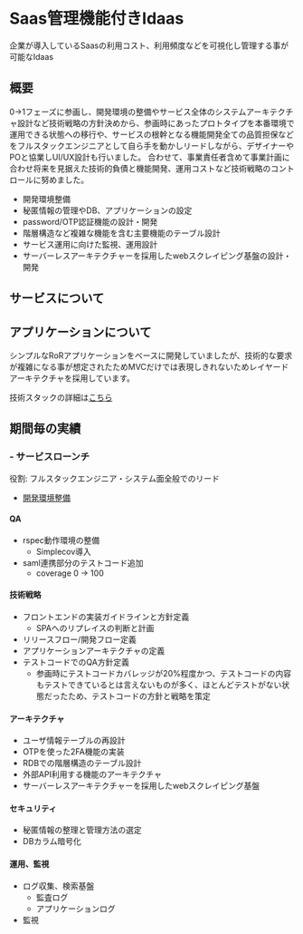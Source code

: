 # Saas管理機能付きIdaas
企業が導入しているSaasの利用コスト、利用頻度などを可視化し管理する事が可能なIdaas

## 概要
0->1フェーズに参画し、開発環境の整備やサービス全体のシステムアーキテクチャ設計など技術戦略の方針決めから、参画時にあったプロトタイプを本番環境で運用できる状態への移行や、サービスの根幹となる機能開発全ての品質担保などをフルスタックエンジニアとして自ら手を動かしリードしながら、デザイナーやPOと協業しUI/UX設計も行いました。
合わせて、事業責任者含めて事業計画に合わせ将来を見据えた技術的負債と機能開発、運用コストなど技術戦略のコントロールに努めました。

* 開発環境整備
* 秘匿情報の管理やDB、アプリケーションの設定
* password/OTP認証機能の設計・開発
* 階層構造など複雑な機能を含む主要機能のテーブル設計
* サービス運用に向けた監視、運用設計
* サーバーレスアーキテクチャーを採用したwebスクレイピング基盤の設計・開発

## サービスについて

## アプリケーションについて
シンプルなRoRアプリケーションをベースに開発していましたが、技術的な要求が複雑になる事が想定されたためMVCだけでは表現しきれないためレイヤードアーキテクチャを採用しています。

技術スタックの詳細は[こちら](technology_stack.md)

## 期間毎の実績
### - サービスローンチ
役割: フルスタックエンジニア・システム面全般でのリード

* [開発環境整備](achievements/setup_development_enviroments.md)

#### QA
* rspec動作環境の整備
  * Simplecov導入
* saml連携部分のテストコード追加
  * coverage 0 -> 100

#### 技術戦略
* フロントエンドの実装ガイドラインと方針定義
  * SPAへのリプレイスの判断と計画
* リリースフロー/開発フロー定義
* アプリケーションアーキテクチャの定義
* テストコードでのQA方針定義
  * 参画時にテストコードカバレッジが20%程度かつ、テストコードの内容もテストできているとは言えないものが多く、ほとんどテストがない状態だったため、テストコードの方針と戦略を策定

#### アーキテクチャ
* ユーザ情報テーブルの再設計
* OTPを使った2FA機能の実装
* RDBでの階層構造のテーブル設計
* 外部API利用する機能のアーキテクチャ
* サーバーレスアーキテクチャーを採用したwebスクレイピング基盤

#### セキュリティ
* 秘匿情報の整理と管理方法の選定
* DBカラム暗号化

#### 運用、監視
* ログ収集、検索基盤
  * 監査ログ
  * アプリケーションログ
* 監視
